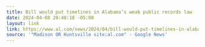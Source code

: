 ```yaml
---
title: Bill would put timelines in Alabama’s weak public records law
date: 2024-04-08 20:40:18 -05:00
layout: link
link: https://www.al.com/news/2024/04/bill-would-put-timelines-in-alabamas-weak-public-records-law.html
source: '"Madison OR Huntsville site:al.com" - Google News'
---
```


